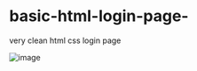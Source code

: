 # basic-html-login-page-
very clean html css login page

![image](https://user-images.githubusercontent.com/90200130/136107938-472dfda4-4a13-419c-9a01-8d0803e83fd5.png)

